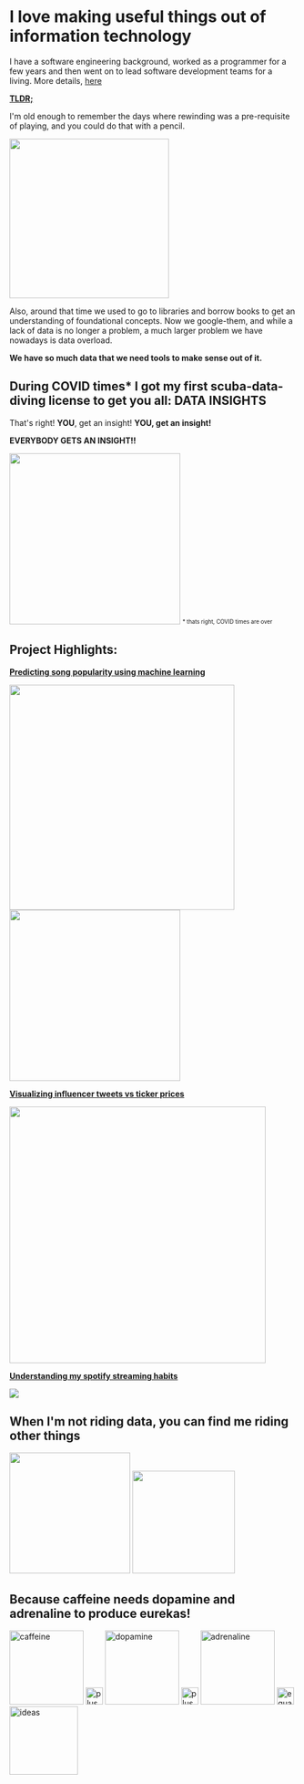 
# I love making useful things out of information technology

I have a software engineering background, worked as a programmer for a few years and then went on to lead software development teams for a living. More details, [here](https://www.linkedin.com/in/josephhigaki/)

**[TLDR;](#project-highlights)**

I'm old enough to remember the days where rewinding was a pre-requisite of playing, and you could do that with a pencil.

<img src="https://user-images.githubusercontent.com/11904085/125537627-10525f1c-0a7c-491a-adf9-aadb782c1a57.png" width="280">

Also, around that time we used to go to libraries and borrow books to get an understanding of foundational concepts. Now we google-them, and while a lack of data is no longer a problem, a much larger problem we have nowadays is data overload.

**We have so much data that we need tools to make sense out of it.**

## During COVID times* I got my first scuba-data-diving license to get you all: **DATA INSIGHTS**

That's right!  **YOU**, get an insight! **YOU, get an insight!**

**EVERYBODY GETS AN INSIGHT!!**

<img src="https://user-images.githubusercontent.com/11904085/125473540-bedf6f82-cbad-4050-9a5c-b10762df2d2e.png" width="300">
<sub><sup>* thats right, COVID times are over </sup></sub>

## Project Highlights: 
**[Predicting song popularity using machine learning](https://github.com/joseph-higaki/music-hit-general)**

<span>
<img src="https://user-images.githubusercontent.com/11904085/125500268-e2c228e7-11fe-4264-93e6-4ee746c8d7d4.png" width="395">
<img src="https://user-images.githubusercontent.com/11904085/125500214-e5027bcf-d08c-438b-89ca-0262700ca21a.png" width="300">
</span>

**[Visualizing influencer tweets vs ticker prices](https://github.com/joseph-higaki/asset-ticker-vs-tweets)**

<span>
<img src="https://user-images.githubusercontent.com/11904085/164216294-99eaa21b-4340-4e56-876b-f69197cab5df.png" width="450">
</span>

**[Understanding my spotify streaming habits](https://gist.github.com/joseph-higaki/f93973b29737e6d3f812ab119e4f8870)**

<span>
<img src="https://camo.githubusercontent.com/b5a54067e83ed23d4062963a09d7f914c3cd0cf21404e38e5aae8dea43fa68ed/68747470733a2f2f757365722d696d616765732e67697468756275736572636f6e74656e742e636f6d2f31313930343038352f3132383237303733312d63386262333133662d333161622d343539322d383531302d3930663635373161653138662e706e67">
</span>

## When I'm not riding data, you can find me riding other things

<span>
<img src="https://user-images.githubusercontent.com/11904085/125492432-13c8c11c-c989-432e-a289-411a9f557d80.png" width="212">
<img src="https://user-images.githubusercontent.com/11904085/125492457-348ecbaf-c5e8-4f29-a16e-833b5c468197.png" width="180">
</span>

## Because **caffeine** needs **dopamine** and **adrenaline** to produce **eurekas!**

<span>
<img src="https://user-images.githubusercontent.com/11904085/125481452-46bf9ebd-2d43-40bc-95fc-1647ba9f7195.png" width="130" alt="caffeine"> 
<img src="https://user-images.githubusercontent.com/11904085/125490325-da64a758-a1e0-4225-9546-181aef3c7117.png" width="30" alt="plus">  
<img src="https://user-images.githubusercontent.com/11904085/125480992-f0c9f297-744b-455f-8b48-6fdbd6cf39ca.png" width="130" alt="dopamine"> 
<img src="https://user-images.githubusercontent.com/11904085/125490325-da64a758-a1e0-4225-9546-181aef3c7117.png" width="30" alt="plus">  
<img src="https://user-images.githubusercontent.com/11904085/125481715-1826605a-fe42-4f09-8211-2038c5916c62.png" width="130" alt="adrenaline"> 
<img src="https://user-images.githubusercontent.com/11904085/125490859-34951a8c-f26a-45f7-ab89-d361314478a7.png" width="30" alt="equals">  
<img src="https://user-images.githubusercontent.com/11904085/125489215-93891a29-7d13-4f61-a45b-aab950d2d1be.png" width="120" alt="ideas"> 
</span>

<!--
**joseph-higaki/joseph-higaki** is a ✨ _special_ ✨ repository because its `README.md` (this file) appears on your GitHub profile.

Here are some ideas to get you started:

- 🔭 I’m currently working on ...
- 🌱 I’m currently learning ...
- 👯 I’m looking to collaborate on ...
- 🤔 I’m looking for help with ...
- 💬 Ask me about ...
- 📫 How to reach me: ...
- 😄 Pronouns: ...
- ⚡ Fun fact: ...
-->
